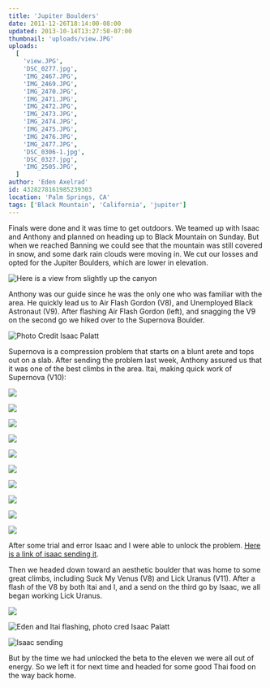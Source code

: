 ```yaml
---
title: 'Jupiter Boulders'
date: 2011-12-26T18:14:00-08:00
updated: 2013-10-14T13:27:50-07:00
thumbnail: 'uploads/view.JPG'
uploads:
  [
    'view.JPG',
    'DSC_0277.jpg',
    'IMG_2467.JPG',
    'IMG_2469.JPG',
    'IMG_2470.JPG',
    'IMG_2471.JPG',
    'IMG_2472.JPG',
    'IMG_2473.JPG',
    'IMG_2474.JPG',
    'IMG_2475.JPG',
    'IMG_2476.JPG',
    'IMG_2477.JPG',
    'DSC_0306-1.jpg',
    'DSC_0327.jpg',
    'IMG_2505.JPG',
  ]
author: 'Eden Axelrad'
id: 4328278161985239303
location: 'Palm Springs, CA'
tags: ['Black Mountain', 'California', 'jupiter']
---
```


Finals were done and it was time to get outdoors. We teamed up with Isaac and Anthony and planned on heading up to Black Mountain on Sunday. But when we reached Banning we could see that the mountain was still covered in snow, and some dark rain clouds were moving in. We cut our losses and opted for the Jupiter Boulders, which are lower in elevation.

![Here is a view from slightly up the canyon](uploads/view.JPG)

Anthony was our guide since he was the only one who was familiar with the area. He quickly lead us to Air Flash Gordon (V8), and Unemployed Black Astronaut (V9). After flashing Air Flash Gordon (left), and snagging the V9 on the second go we hiked over to the Supernova Boulder.

![Photo Credit Isaac Palatt](uploads/DSC_0277.jpg)

Supernova is a compression problem that starts on a blunt arete and tops out on a slab. After sending the problem last week, Anthony assured us that it was one of the best climbs in the area. Itai, making quick work of Supernova (V10):

![](uploads/IMG_2467.JPG)

![](uploads/IMG_2469.JPG)

![](uploads/IMG_2470.JPG)

![](uploads/IMG_2471.JPG)

![](uploads/IMG_2472.JPG)

![](uploads/IMG_2473.JPG)

![](uploads/IMG_2474.JPG)

![](uploads/IMG_2475.JPG)

![](uploads/IMG_2476.JPG)

![](uploads/IMG_2477.JPG)

After some trial and error Isaac and I were able to unlock the problem. [Here is a link of isaac sending it](http://www.youtube.com/watch?v=F0Gci-LlBFs&context=C3d2f080ADOEgsToPDskKHcLZ7d1nSRbya0p-u0VLx).

Then we headed down toward an aesthetic boulder that was home to some great climbs, including Suck My Venus (V8) and Lick Uranus (V11). After a flash of the V8 by both Itai and I, and a send on the third go by Isaac, we all began working Lick Uranus.

![](uploads/DSC_0306-1.jpg)

![Eden and Itai flashing, photo cred Isaac Palatt](uploads/DSC_0327.jpg)

![Isaac sending](uploads/IMG_2505.JPG)

But by the time we had unlocked the beta to the eleven we were all out of energy. So we left it for next time and headed for some good Thai food on the way back home.
